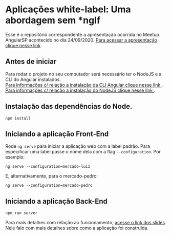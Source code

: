 # Aplicações white-label: Uma abordagem sem *ngIf
Esse é o repositório correspondente a apresentação ocorrida no Meetup AngularSP acontecido no dia 24/09/2020. [Para acessar a apresentação clique nesse link](https://speakerdeck.com/gdinn/aplicacoes-white-label-sem-ngif).


## Antes de iniciar
Para rodar o projeto no seu computador será necessário ter o NodeJS e a CLI do Angular instalados.  
[Para informações c/ relação a instalação da CLI Angular clique nesse link ](https://cli.angular.io/).  
[Para informações c/ relação a instalação do NodeJS clique nesse link ](https://nodejs.org/en/).  

## Instalação das dependências do Node.
````shell
npm install
````

## Iniciando a aplicação Front-End
Rode `ng serve` para iniciar a aplicação web com a label padrão. Para especificar uma label passe o nome dela com a flag `--configuration`. Por exemplo:  
````shell
ng serve --configuration=mercado-luiz
````
E, alternativamente, para o mercado-pedro:
````shell
ng serve --configuration=mercado-pedro
````

## Iniciando a aplicação Back-End
````shell
npm run server
````
  
Para mais detalhes com relação ao funcionamento, [acesse o link dos slides](https://speakerdeck.com/gdinn/aplicacoes-white-label-sem-ngif). Nele falo com mais detalhes sobre como a aplicação foi construída.